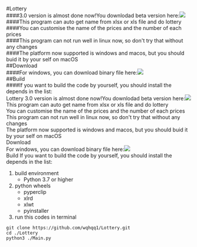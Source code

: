#Lottery  
####3.0 version is almost done now!You downlodad beta version here:[![](https://img.shields.io/github/v/release/wqhqq1/Lottery?color=orange&include_prereleases)](https://github.com/wqhqq1/Lottery)  
####This program can auto get name from xlsx or xls file and do lottery  
####You can customise the name of the prices and the number of each prices  
####This program can not run well in linux now, so don't try that without any changes  
####The platform now supported is windows and macos, but you should buid it by your self on macOS  
##Download  
####For windows, you can download binary file here:[![](https://img.shields.io/github/v/release/wqhqq1/Lottery?color=orange)](https://github.com/wqhqq1/Lottery/releases/tag/2.6)  
##Build  
####If you want to build the code by yourself, you should install the depends in the list:  
Lottery
3.0 version is almost done now!You downlodad beta version here:[![](https://img.shields.io/github/v/release/wqhqq1/Lottery?color=orange&include_prereleases)](https://github.com/wqhqq1/Lottery)  
This program can auto get name from xlsx or xls file and do lottery  
You can customise the name of the prices and the number of each prices  
This program can not run well in linux now, so don't try that without any changes  
The platform now supported is windows and macos, but you should buid it by your self on macOS  
Download  
For windows, you can download binary file here:[![](https://img.shields.io/github/v/release/wqhqq1/Lottery?color=orange)](https://github.com/wqhqq1/Lottery/releases/tag/2.6)  
Build
If you want to build the code by yourself, you should install the depends in the list:
1. build environment
   - Python 3.7 or higher
2. python wheels
   - pyperclip
   - xlrd
   - xlwt
   - pyinstaller
3. run this codes in terminal
```
git clone https://github.com/wqhqq1/Lottery.git
cd ./Lottery
python3 ./Main.py
```

